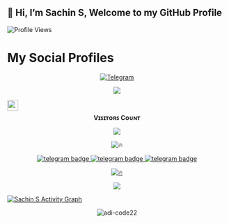 ## 👋 Hi, I’m Sachin S, Welcome to my GitHub Profile
![Profile Views](https://hits.seeyoufarm.com/api/count/incr/badge.svg?url=https://github.com/sachin9742s/&title=Profile%20Views)
# My Social Profiles
<p align="center">
<a href="https://t.me/sachin_official_admin"><img alt="Telegram" src="https://img.shields.io/badge/sachin S-2CA5E0?style=for-the-badge&logo=telegram&logoColor=white"/></a>
</p>

<p align="center">
<img src="https://github-stats-alpha.vercel.app/api/?username=sachin9742s&cc=000&tc=00ff00&ic=fff000&bc=fff" align="center">
</p>


<div align="center">

<a href="https://t.me/sachin_official_admin" class="padded"><img height="30" style="border:0px;height:25px;" align="left" alt="sachin9742s" src="https://az743702.vo.msecnd.net/cdn/kofi3.png?v=0"/></a>

</div>

<br><p align="center"><b>Vɪꜱɪᴛᴏʀꜱ Cᴏᴜɴᴛ</b></p>  
<p align="center"><img align="center" src="https://profile-counter.glitch.me/{sachin9742s}/count.svg"/></p> 

<div align="center">

![🔥](https://github-readme-stats.vercel.app/api/top-langs/?username=sachin9742s&theme=github_dark&custom_title=ــــــــــــــــــہہـ٨ـہہـ٨ـﮩـــ&layout=compact&hide_border=false)  

</div>

<p align="center">
   <a href="https://telegram.dog/sachin_official_admin"><img src="https://img.shields.io/badge/Sachin S-30302f?style=flat&logo=telegram" alt="telegram badge"/>
   <a href="https://telegram.dog/rolexautofilterbot"><img src="https://img.shields.io/badge/My BoT-30302f?style=flat&logo=telegram" alt="telegram badge"/>
   <a href="https://telegram.dog/KicchaRequest"><img src="https://img.shields.io/badge/Group-30302f?style=flat&logo=telegram" alt="telegram badge"/>
</p>

<div align="center">

![🔥](https://github-readme-stats.vercel.app/api?username=sachin9742s&show=prs&count_private=true&custom_title=ــــــــــــــــــہہـ٨ـہہـ٨ـﮩـــ&show_icons=true&include_all_commits=true&title_color=fff&icon_color=79ff97&text_color=9f9f9f&bg_color=151515&hide_border=true)

</div>

<p align="center">
<a href="https://github.com/sachin9742s">
<img src="https://github-readme-streak-stats.herokuapp.com/?user=sachin9742s#version3"/>
</a>
</p>

<a href="https://github.com/sachin9742s"><img alt="Sachin S Activity Graph" src="https://activity-graph.herokuapp.com/graph?username=sachin9742s&bg_color=1F222E&color=F8D866&line=F85D7F&point=FFFFFF&hide_border=true" /></a>

<p align="center"><img src="https://github-sachin9742s.vercel.app/?username=adi-code22&rank=-C,-A" alt="adi-code22" /> </p>
